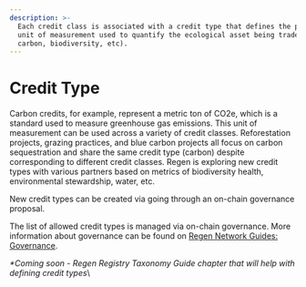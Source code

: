 ```yaml
---
description: >-
  Each credit class is associated with a credit type that defines the primary
  unit of measurement used to quantify the ecological asset being traded (i.e.
  carbon, biodiversity, etc).
---
```


# Credit Type

Carbon credits, for example, represent a metric ton of CO2e, which is a standard used to measure greenhouse gas emissions. This unit of measurement can be used across a variety of credit classes. Reforestation projects, grazing practices, and blue carbon projects all focus on carbon sequestration and share the same credit type (carbon) despite corresponding to different credit classes.  Regen is exploring new credit types with various partners based on metrics of biodiversity health, environmental stewardship, water, etc.

New credit types can be created via going through an on-chain governance proposal.&#x20;

The list of allowed credit types is managed via on-chain governance. More information about governance can be found on [Regen Network Guides: Governance](https://guides.regen.network/guides/network-governance).&#x20;

_\*Coming soon - Regen Registry Taxonomy Guide chapter that will help with defining credit types_\
